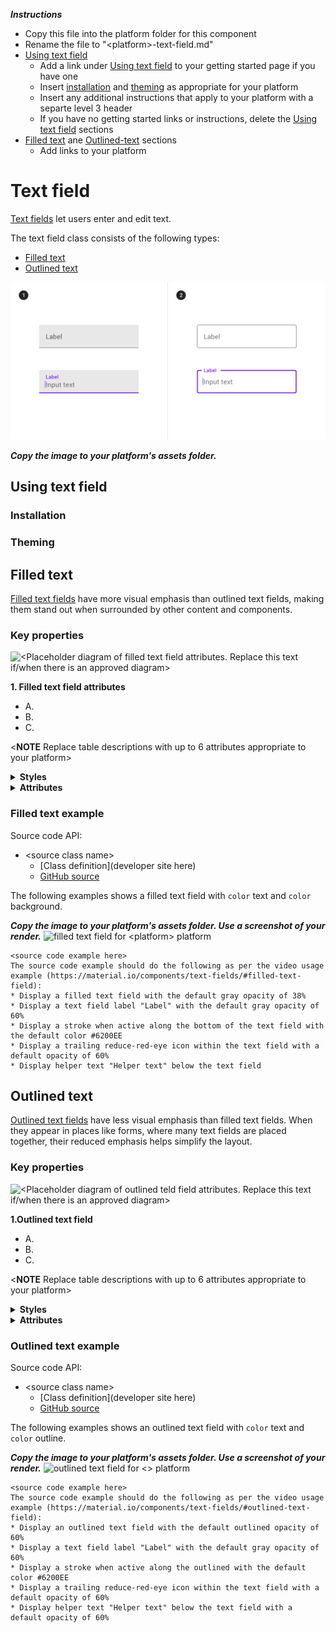 _**Instructions**_
* Copy this file into the platform folder for this component
* Rename the file to "\<platform\>-text-field.md"
* [Using text field](#using-text-field)
    * Add a link under [Using text field](#using-text-field) to your getting started page if you have one
    * Insert [installation](#installation) and [theming](#theming) as appropriate for your platform
    * Insert any additional instructions that apply to your platform with a separte level 3 header
    * If you have no getting started links or instructions, delete the [Using text field](#using-text-field) sections
* [Filled text](#filled-text) ane [Outlined-text](#outlined-text) sections
    * Add links to your platform 


# Text field

[Text fields](https://material.io/components/text-fields) let users enter and edit text.

The text field class consists of the following types:

* [Filled text](#filled-text)
* [Outlined text](#outlined-text)

<img src="assets/text-field-generic.png" alt="Text field example of both filled and outlined text from material.io">

_**Copy the image to your platform's assets folder.**_

## Using text field

### Installation

### Theming

## Filled text

[Filled text fields](https://material.io/components/text-fields/#filled-text-field) have more visual emphasis than outlined text fields, making them stand out when surrounded by other content and components.
### Key properties

![\<Placeholder diagram of filled text field attributes. Replace this text if/when there is an approved diagram\>](assets.png)

**1. Filled text field attributes**

* A. 
* B. 
* C. 

\<**NOTE** Replace table descriptions with up to 6 attributes appropriate to your platform\>



<details>
<summary><b>Styles</b></summary>
<p>

Description | Style
---|---
style 1... | 
</p>
</details>

<details>
<summary><b>Attributes</b></summary>
<p>

<details>
<summary>attribute 1l</summary>
<p>

Description | Attribute |  Default value | Related method(s)
---|---|---|---
descr 1... | | |

</p>
</details>

<details>
<summary>attribute 2</summary>
<p>

Description | Attribute | Default value | Related method(s)
---|---|---|---
descr 1... |  |  | 

</p>
</details>

</p>
</details>


### Filled text example

Source code API:

* \<source class name\>
  * [Class definition](developer site here)
  * [GitHub source](https://github.com/materials-components/)

The following examples shows a filled text field with <code>color</code> text and <code>color</code> background.


_**Copy the image to your platform's assets folder. Use a screenshot of your render.**_
<img src="assets/.png" alt="filled text field for <platform> platform">

```
<source code example here>
The source code example should do the following as per the video usage example (https://material.io/components/text-fields/#filled-text-field):
* Display a filled text field with the default gray opacity of 38%
* Display a text field label "Label" with the default gray opacity of 60%
* Display a stroke when active along the bottom of the text field with the default color #6200EE
* Display a trailing reduce-red-eye icon within the text field with a default opacity of 60%
* Display helper text "Helper text" below the text field
```

## Outlined text

[Outlined text fields](https://material.io/components/text-fields/#outlined-text-field) have less visual emphasis than filled text fields. When they appear in places like forms, where many text fields are placed together, their reduced emphasis helps simplify the layout.
### Key properties

![\<Placeholder diagram of outlined teld field attributes. Replace this text if/when there is an approved diagram\>](assets.png)

**1.Outlined text field**

* A. 
* B. 
* C. 

\<**NOTE** Replace table descriptions with up to 6 attributes appropriate to your platform\>



<details>
<summary><b>Styles</b></summary>
<p>

Description | Style
---|---
style 1... | 
</p>
</details>

<details>
<summary><b>Attributes</b></summary>
<p>

<details>
<summary>attribute 1l</summary>
<p>

Description | Attribute |  Default value | Related method(s)
---|---|---|---
descr 1... | | |

</p>
</details>

<details>
<summary>attribute 2</summary>
<p>

Description | Attribute | Default value | Related method(s)
---|---|---|---
descr 1... |  |  | 

</p>
</details>

</p>
</details>


### Outlined text example

Source code API:

* \<source class name\>
  * [Class definition](developer site here)
  * [GitHub source](https://github.com/materials-components/)

The following examples shows an outlined text field with <code>color</code> text and <code>color</code> outline.

_**Copy the image to your platform's assets folder. Use a screenshot of your render.**_
<img src="assets/.png" alt="outlined text field for <> platform">

```
<source code example here>
The source code example should do the following as per the video usage example (https://material.io/components/text-fields/#outlined-text-field):
* Display an outlined text field with the default outlined opacity of 60%
* Display a text field label "Label" with the default gray opacity of 60%
* Display a stroke when active along the outlined with the default color #6200EE
* Display a trailing reduce-red-eye icon within the text field with a default opacity of 60%
* Display helper text "Helper text" below the text field with a default opacity of 60%

```

